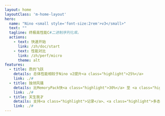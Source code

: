 ```yaml
---
layout: home
layoutClass: 'm-home-layout'
hero:
  name: "Nino <small style='font-size:2rem'>v3</small>"
  text: ""
  tagline: 终极高性能C#二进制序列化库。
  actions:
    - text: 快速开始
      link: /zh/doc/start
    - text: 性能对比
      link: /zh/perf/micro
      theme: alt
features:
  - title: 质的飞跃
    details: 总体性能相较于Nino v2提升<a class="highlight">25%</a>
    link: ./#
  - title: 独领风骚
    details: 比MemoryPack快<a class="highlight">30%</a> 至 <a class="highlight">120%</a><br>比MessagePack快<a class="highlight">360%</a> 至 <a class="highlight">900%</a>
    link: ./#
  - title: 天生我才
    details: 支持<a class="highlight">记录</a>、<a class="highlight">多态</a>、<a class="highlight">泛型</a>、<a class="highlight">跨项目引用</a>等功能
    link: ./#
---
```


<style>
.m-home-layout .details small {
  opacity: 0.8;
}

.m-home-layout .bottom-small {
  display: block;
  margin-top: 2em;
  text-align: right;
}

.highlight{
  font-weight: 1000;
  font-size: 1rem;
  color: var(--vp-c-brand-light);
}
</style>
